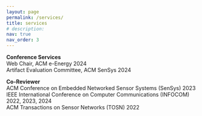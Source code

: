 ```yaml
---
layout: page
permalink: /services/
title: services
# description: 
nav: true
nav_order: 3
---
```


**Conference Services**\
Web Chair, ACM e-Energy 2024\
Artifact Evaluation Committee, ACM SenSys 2024


**Co-Reviewer**\
ACM Conference on Embedded Networked Sensor Systems (SenSys) 2023\
IEEE International Conference on Computer Communications (INFOCOM) 2022, 2023, 2024\
ACM Transactions on Sensor Networks (TOSN) 2022





<!-- For now, this page is assumed to be a static description of your courses. You can convert it to a collection similar to `_projects/` so that you can have a dedicated page for each course.
Organize your courses by years, topics, or universities, however you like! -->
